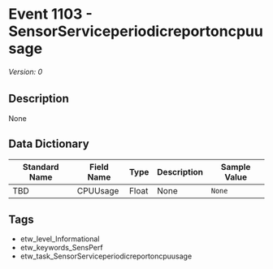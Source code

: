 # Event 1103 - SensorServiceperiodicreportoncpuusage
###### Version: 0

## Description
None

## Data Dictionary
|Standard Name|Field Name|Type|Description|Sample Value|
|---|---|---|---|---|
|TBD|CPUUsage|Float|None|`None`|

## Tags
* etw_level_Informational
* etw_keywords_SensPerf
* etw_task_SensorServiceperiodicreportoncpuusage